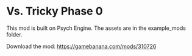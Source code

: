 # Vs. Tricky Phase 0

This mod is built on Psych Engine. The assets are in the example_mods folder.

Download the mod: https://gamebanana.com/mods/310726
